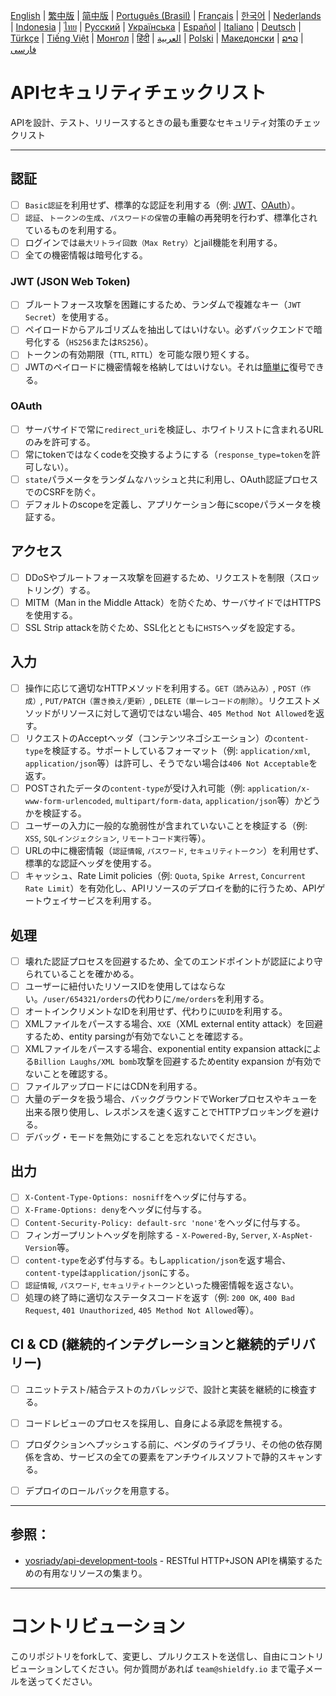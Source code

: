 [English](./README.md) | [繁中版](./README-tw.md) | [简中版](./README-zh.md) | [Português (Brasil)](./README-pt_BR.md) | [Français](./README-fr.md) | [한국어](./README-ko.md) | [Nederlands](./README-nl.md) | [Indonesia](./README-id.md) | [ไทย](./README-th.md) | [Русский](./README-ru.md) | [Українська](./README-uk.md) | [Español](./README-es.md) | [Italiano](./README-it.md) | [Deutsch](./README-de.md) | [Türkçe](./README-tr.md) | [Tiếng Việt](./README-vi.md) | [Монгол](./README-mn.md) | [हिंदी](./README-hi.md) | [العربية](./README-ar.md) | [Polski](./README-pl.md) | [Македонски](./README-mk.md) | [ລາວ](./README-lo.md) | [فارسی](./README-fa.md)

# APIセキュリティチェックリスト
APIを設計、テスト、リリースするときの最も重要なセキュリティ対策のチェックリスト


---

## 認証
- [ ] `Basic認証`を利用せず、標準的な認証を利用する（例: [JWT](https://jwt.io/)、[OAuth](https://oauth.net/)）。
- [ ] `認証`、`トークンの生成`、`パスワードの保管`の車輪の再発明を行わず、標準化されているものを利用する。
- [ ] ログインでは`最大リトライ回数（Max Retry）`とjail機能を利用する。
- [ ] 全ての機密情報は暗号化する。

### JWT (JSON Web Token)
- [ ] ブルートフォース攻撃を困難にするため、ランダムで複雑なキー（`JWT Secret`）を使用する。
- [ ] ペイロードからアルゴリズムを抽出してはいけない。必ずバックエンドで暗号化する（`HS256`または`RS256`）。
- [ ] トークンの有効期限（`TTL`, `RTTL`）を可能な限り短くする。
- [ ] JWTのペイロードに機密情報を格納してはいけない。それは[簡単に](https://jwt.io/#debugger-io)復号できる。

### OAuth
- [ ] サーバサイドで常に`redirect_uri`を検証し、ホワイトリストに含まれるURLのみを許可する。
- [ ] 常にtokenではなくcodeを交換するようにする（`response_type=token`を許可しない）。
- [ ] `state`パラメータをランダムなハッシュと共に利用し、OAuth認証プロセスでのCSRFを防ぐ。
- [ ] デフォルトのscopeを定義し、アプリケーション毎にscopeパラメータを検証する。

## アクセス
- [ ] DDoSやブルートフォース攻撃を回避するため、リクエストを制限（スロットリング）する。
- [ ] MITM（Man in the Middle Attack）を防ぐため、サーバサイドではHTTPSを使用する。
- [ ] SSL Strip attackを防ぐため、SSL化とともに`HSTS`ヘッダを設定する。

## 入力
- [ ] 操作に応じて適切なHTTPメソッドを利用する。`GET（読み込み）`, `POST（作成）`, `PUT/PATCH（置き換え/更新）`, `DELETE（単一レコードの削除）`。リクエストメソッドがリソースに対して適切ではない場合、`405 Method Not Allowed`を返す。
- [ ] リクエストのAcceptヘッダ（コンテンツネゴシエーション）の`content-type`を検証する。サポートしているフォーマット（例: `application/xml`, `application/json`等）は許可し、そうでない場合は`406 Not Acceptable`を返す。
- [ ] POSTされたデータの`content-type`が受け入れ可能（例: `application/x-www-form-urlencoded`, `multipart/form-data`, `application/json`等）かどうかを検証する。
- [ ] ユーザーの入力に一般的な脆弱性が含まれていないことを検証する（例: `XSS`, `SQLインジェクション`, `リモートコード実行`等）。
- [ ] URLの中に機密情報（`認証情報`, `パスワード`, `セキュリティトークン`）を利用せず、標準的な認証ヘッダを使用する。
- [ ] キャッシュ、Rate Limit policies（例: `Quota`, `Spike Arrest`, `Concurrent Rate Limit`）を有効化し、APIリソースのデプロイを動的に行うため、APIゲートウェイサービスを利用する。

## 処理
- [ ] 壊れた認証プロセスを回避するため、全てのエンドポイントが認証により守られていることを確かめる。
- [ ] ユーザーに紐付いたリソースIDを使用してはならない。`/user/654321/orders`の代わりに`/me/orders`を利用する。
- [ ] オートインクリメントなIDを利用せず、代わりに`UUID`を利用する。
- [ ] XMLファイルをパースする場合、`XXE`（XML external entity attack）を回避するため、entity parsingが有効でないことを確認する。
- [ ] XMLファイルをパースする場合、exponential entity expansion attackによる`Billion Laughs/XML bomb`攻撃を回避するためentity expansion が有効でないことを確認する。
- [ ] ファイルアップロードにはCDNを利用する。
- [ ] 大量のデータを扱う場合、バックグラウンドでWorkerプロセスやキューを出来る限り使用し、レスポンスを速く返すことでHTTPブロッキングを避ける。
- [ ] デバッグ・モードを無効にすることを忘れないでください。

## 出力
- [ ] `X-Content-Type-Options: nosniff`をヘッダに付与する。
- [ ] `X-Frame-Options: deny`をヘッダに付与する。
- [ ] `Content-Security-Policy: default-src 'none'`をヘッダに付与する。
- [ ] フィンガープリントヘッダを削除する - `X-Powered-By`, `Server`, `X-AspNet-Version`等。
- [ ] `content-type`を必ず付与する。もし`application/json`を返す場合、`content-type`は`application/json`にする。
- [ ] `認証情報`, `パスワード`, `セキュリティトークン`といった機密情報を返さない。
- [ ] 処理の終了時に適切なステータスコードを返す（例: `200 OK`, `400 Bad Request`, `401 Unauthorized`, `405 Method Not Allowed`等）。

## CI & CD (継続的インテグレーションと継続的デリバリー)
- [ ] ユニットテスト/結合テストのカバレッジで、設計と実装を継続的に検査する。
- [ ] コードレビューのプロセスを採用し、自身による承認を無視する。
- [ ] プロダクションへプッシュする前に、ベンダのライブラリ、その他の依存関係を含め、サービスの全ての要素をアンチウイルスソフトで静的スキャンする。
- [ ] デプロイのロールバックを用意する。


---

## 参照：
- [yosriady/api-development-tools](https://github.com/yosriady/api-development-tools) - RESTful HTTP+JSON APIを構築するための有用なリソースの集まり。


---

# コントリビューション
このリポジトリをforkして、変更し、プルリクエストを送信し、自由にコントリビューションしてください。何か質問があれば `team@shieldfy.io` まで電子メールを送ってください。
